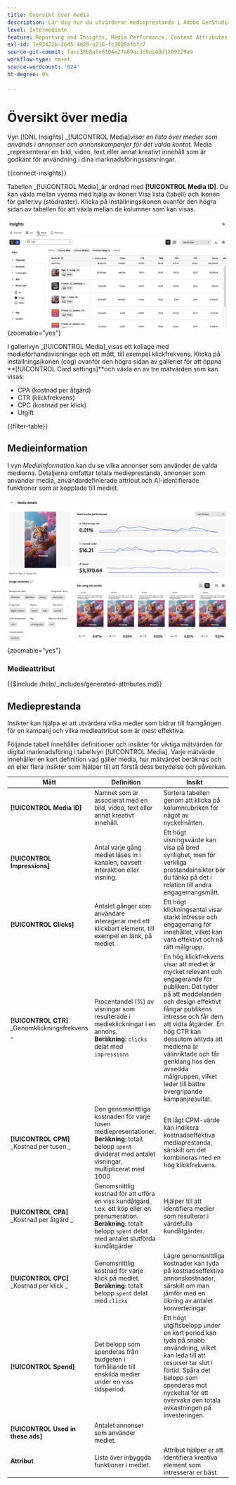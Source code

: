 ```yaml
---
title: Översikt över media
description: Lär dig hur du utvärderar medieprestanda i Adobe GenStudio for Performance Marketing.
level: Intermediate
feature: Reporting and Insights, Media Performance, Content Attributes
exl-id: 1e93422b-2645-4e29-a216-fc1008afbfc7
source-git-commit: facc38b8afe8104e27a89ac3d9ec40d1209229a9
workflow-type: tm+mt
source-wordcount: '624'
ht-degree: 0%

---
```


# Översikt över media

Vyn [!DNL Insights] _[!UICONTROL Media]_visar en lista över medier som används i annonser och annonskampanjer för det valda kontot._ Media _representerar en bild, video, text eller annat kreativt innehåll som är godkänt för användning i dina marknadsföringssatsningar.

{{connect-insights}}

Tabellen _[!UICONTROL Media]_är ordnad med **[!UICONTROL Media ID]**. Du kan växla mellan vyerna med hjälp av ikonen Visa lista (tabell) och ikonen för gallerivy (stödraster). Klicka på inställningsikonen ovanför den högra sidan av tabellen för att växla mellan de kolumner som kan visas.

![Mediefilter och tabell](/help/assets/insights-media-filter.png){zoomable="yes"}

I gallerivyn _[!UICONTROL Media]_visas ett kollage med medieförhandsvisningar och ett mått, till exempel klickfrekvens. Klicka på inställningsikonen (cog) ovanför den högra sidan av galleriet för att öppna **[!UICONTROL Card settings]**och växla en av tre mätvärden som kan visas:

- CPA (kostnad per åtgärd)
- CTR (klickfrekvens)
- CPC (kostnad per klick)
- Utgift

{{filter-table}}

## Medieinformation

I vyn _Medieinformation_ kan du se vilka annonser som använder de valda medierna. Detaljerna omfattar totala medieprestanda, annonser som använder media, användardefinierade attribut och AI-identifierade funktioner som är kopplade till mediet.

![Medieinformation](/help/assets/insights-media-details.png){zoomable="yes"}

### Medieattribut

{{$include /help/_includes/generated-attributes.md}}

## Medieprestanda

Insikter kan hjälpa er att utvärdera vilka medier som bidrar till framgången för en kampanj och vilka medieattribut som är mest effektiva.

Följande tabell innehåller definitioner och insikter för viktiga mätvärden för digital marknadsföring i tabellvyn [!UICONTROL Media]. Varje mätvärde innehåller en kort definition vad gäller media, hur mätvärdet beräknas och en eller flera insikter som hjälper till att förstå dess betydelse och påverkan.

| Mått | Definition | Insikt |
| ---------------------- | ----------------------------- | -------------------------------- |
| **[!UICONTROL Media ID]** | Namnet som är associerat med en bild, video, text eller annat kreativt innehåll. | Sortera tabellen genom att klicka på kolumnrubriken för något av nyckelmåtten. |
| **[!UICONTROL Impressions]** | Antal varje gång mediet läses in i kanalen, oavsett interaktion eller visning. | Ett högt visningsvärde kan visa på bred synlighet, men för verkliga prestandainsikter bör du tänka på det i relation till andra engagemangsmått. |
| **[!UICONTROL Clicks]** | Antalet gånger som användare interagerar med ett klickbart element, till exempel en länk, på mediet. | Ett högt klickningsantal visar starkt intresse och engagemang för innehållet, vilket kan vara effektivt och nå rätt målgrupp. |
| **[!UICONTROL CTR]**<br>_Genomklickningsfrekvens _ | Procentandel (%) av visningar som resulterade i medieklickningar i en annons.<br>**Beräkning**: `clicks` delat med `impressions` | En hög klickfrekvens visar att mediet är mycket relevant och engagerande för publiken. Det tyder på att meddelanden och design effektivt fångar publikens intresse och får dem att vidta åtgärder. En hög CTR kan dessutom antyda att medierna är välinriktade och får genklang hos den avsedda målgruppen, vilket leder till bättre övergripande kampanjresultat. |
| **[!UICONTROL CPM]**<br>_Kostnad per tusen _ | Den genomsnittliga kostnaden för varje tusen mediepresentationer.<br>**Beräkning**: totalt belopp `spent` dividerat med antalet visningar, multiplicerat med 1000 | Ett lågt CPM-värde kan indikera kostnadseffektiva mediaprestanda, särskilt om det kombineras med en hög klickfrekvens. |
| **[!UICONTROL CPA]**<br>_Kostnad per åtgärd _ | Genomsnittlig kostnad för att utföra en viss kundåtgärd, t.ex. ett köp eller en prenumeration.<br>**Beräkning**: totalt belopp `spent` delat med antalet slutförda kundåtgärder | Hjälper till att identifiera medier som resulterar i värdefulla kundåtgärder. |
| **[!UICONTROL CPC]**<br>_Kostnad per klick _ | Genomsnittlig kostnad för varje klick på mediet.<br>**Beräkning**: totalt belopp `spent` delat med `clicks` | Lägre genomsnittliga kostnader kan tyda på kostnadseffektiva annonskostnader, särskilt om man jämför med en ökning av antalet konverteringar. |
| **[!UICONTROL Spend]** | Det belopp som spenderas från budgeten i förhållande till enskilda medier under en viss tidsperiod. | Ett högt utgiftsbelopp under en kort period kan tyda på snabb användning, vilket kan leda till att resurser tar slut i förtid. Spåra det belopp som spenderas mot nyckeltal för att övervaka den totala avkastningen på investeringen. |
| **[!UICONTROL Used in these ads]** | Antalet annonser som använder mediet. | |
| **Attribut** | Lista över inbyggda funktioner i mediet. | Attribut hjälper er att identifiera kreativa element som intresserar er bäst. |
